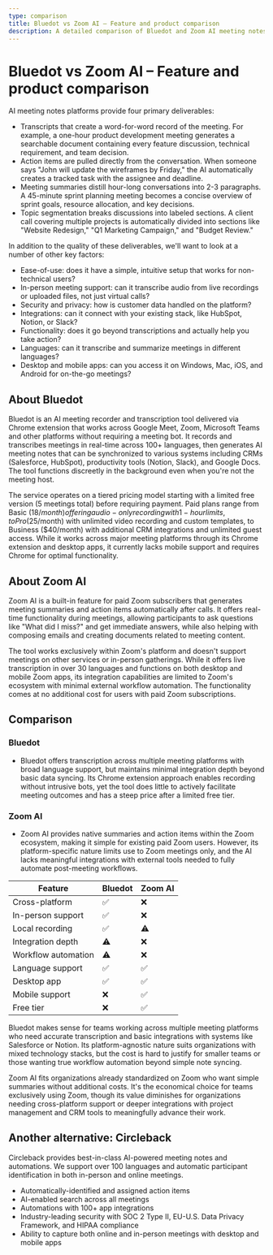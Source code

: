 ```yaml
---
type: comparison
title: Bluedot vs Zoom AI – Feature and product comparison
description: A detailed comparison of Bluedot and Zoom AI meeting notes platforms, analyzing their features, pricing, and integration capabilities to help teams choose the right solution for their needs.
---
```


# Bluedot vs Zoom AI – Feature and product comparison

AI meeting notes platforms provide four primary deliverables:
* Transcripts that create a word-for-word record of the meeting. For example, a one-hour product development meeting generates a searchable document containing every feature discussion, technical requirement, and team decision.
* Action items are pulled directly from the conversation. When someone says "John will update the wireframes by Friday," the AI automatically creates a tracked task with the assignee and deadline.
* Meeting summaries distill hour-long conversations into 2-3 paragraphs. A 45-minute sprint planning meeting becomes a concise overview of sprint goals, resource allocation, and key decisions.
* Topic segmentation breaks discussions into labeled sections. A client call covering multiple projects is automatically divided into sections like "Website Redesign," "Q1 Marketing Campaign," and "Budget Review."

In addition to the quality of these deliverables, we'll want to look at a number of other key factors:
* Ease-of-use: does it have a simple, intuitive setup that works for non-technical users?
* In-person meeting support: can it transcribe audio from live recordings or uploaded files, not just virtual calls?
* Security and privacy: how is customer data handled on the platform?
* Integrations: can it connect with your existing stack, like HubSpot, Notion, or Slack?
* Functionality: does it go beyond transcriptions and actually help you take action?
* Languages: can it transcribe and summarize meetings in different languages?
* Desktop and mobile apps: can you access it on Windows, Mac, iOS, and Android for on-the-go meetings?

## About Bluedot
Bluedot is an AI meeting recorder and transcription tool delivered via Chrome extension that works across Google Meet, Zoom, Microsoft Teams and other platforms without requiring a meeting bot. It records and transcribes meetings in real-time across 100+ languages, then generates AI meeting notes that can be synchronized to various systems including CRMs (Salesforce, HubSpot), productivity tools (Notion, Slack), and Google Docs. The tool functions discreetly in the background even when you're not the meeting host.

The service operates on a tiered pricing model starting with a limited free version (5 meetings total) before requiring payment. Paid plans range from Basic ($18/month) offering audio-only recording with 1-hour limits, to Pro ($25/month) with unlimited video recording and custom templates, to Business ($40/month) with additional CRM integrations and unlimited guest access. While it works across major meeting platforms through its Chrome extension and desktop apps, it currently lacks mobile support and requires Chrome for optimal functionality.

## About Zoom AI
Zoom AI is a built-in feature for paid Zoom subscribers that generates meeting summaries and action items automatically after calls. It offers real-time functionality during meetings, allowing participants to ask questions like "What did I miss?" and get immediate answers, while also helping with composing emails and creating documents related to meeting content.

The tool works exclusively within Zoom's platform and doesn't support meetings on other services or in-person gatherings. While it offers live transcription in over 30 languages and functions on both desktop and mobile Zoom apps, its integration capabilities are limited to Zoom's ecosystem with minimal external workflow automation. The functionality comes at no additional cost for users with paid Zoom subscriptions.

## Comparison
### Bluedot

* Bluedot offers transcription across multiple meeting platforms with broad language support, but maintains minimal integration depth beyond basic data syncing. Its Chrome extension approach enables recording without intrusive bots, yet the tool does little to actively facilitate meeting outcomes and has a steep price after a limited free tier.

### Zoom AI

* Zoom AI provides native summaries and action items within the Zoom ecosystem, making it simple for existing paid Zoom users. However, its platform-specific nature limits use to Zoom meetings only, and the AI lacks meaningful integrations with external tools needed to fully automate post-meeting workflows.

| Feature | Bluedot | Zoom AI |
|---------|---------|---------|
| Cross-platform | ✅ | ❌ |
| In-person support | ✅ | ❌ |
| Local recording | ✅ | ⚠️ |
| Integration depth | ⚠️ | ❌ |
| Workflow automation | ⚠️ | ❌ |
| Language support | ✅ | ✅ |
| Desktop app | ✅ | ✅ |
| Mobile support | ❌ | ✅ |
| Free tier | ❌ | ✅ |

Bluedot makes sense for teams working across multiple meeting platforms who need accurate transcription and basic integrations with systems like Salesforce or Notion. Its platform-agnostic nature suits organizations with mixed technology stacks, but the cost is hard to justify for smaller teams or those wanting true workflow automation beyond simple note syncing.

Zoom AI fits organizations already standardized on Zoom who want simple summaries without additional costs. It's the economical choice for teams exclusively using Zoom, though its value diminishes for organizations needing cross-platform support or deeper integrations with project management and CRM tools to meaningfully advance their work.

## Another alternative: Circleback
Circleback provides best-in-class AI-powered meeting notes and automations. We support over 100 languages and automatic participant identification in both in-person and online meetings.
* Automatically-identified and assigned action items
* AI-enabled search across all meetings
* Automations with 100+ app integrations
* Industry-leading security with SOC 2 Type II, EU-U.S. Data Privacy Framework, and HIPAA compliance
* Ability to capture both online and in-person meetings with desktop and mobile apps